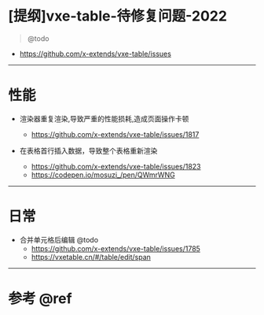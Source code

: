 # [提纲]vxe-table-待修复问题-2022

> @todo

- https://github.com/x-extends/vxe-table/issues



---

# 性能

- 渲染器重复渲染,导致严重的性能损耗,造成页面操作卡顿
    - https://github.com/x-extends/vxe-table/issues/1817

- 在表格首行插入数据，导致整个表格重新渲染
    - https://github.com/x-extends/vxe-table/issues/1823
    - https://codepen.io/mosuzi_/pen/QWmrWNG

---

# 日常

- 合并单元格后编辑 @todo
    - https://github.com/x-extends/vxe-table/issues/1785
    - https://vxetable.cn/#/table/edit/span

---

# 参考 @ref